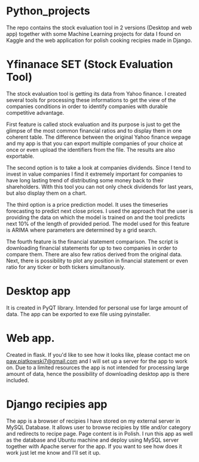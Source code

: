 # Python_projects

The repo contains the stock evaluation tool in 2 versions (Desktop and web app) together with some Machine Learning projects for data I found on Kaggle and the web application for polish cooking recipies made in Django. 

# Yfinanace SET (Stock Evaluation Tool)

The  stock evaluation tool is getting its data from Yahoo finance. I created several tools for processing these informations to get the view of the companies conditions in order to identify companies with durable competitive advantage.

First feature is called stock evaluation and its purpose is just to get the glimpse of the most common financial ratios and to display them in one coherent table. The difference between the original Yahoo finance wepage and my app is that you can export multiple companies of your choice at once or even upload the identifiers from the file. The results are also exportable.

The second option is to take a look at companies dividends. Since I tend to invest in value companies I find it extremely important for companies to have long lasting trend of distributing some money back to their shareholders. With this tool you can not only check dividends for last years, but also display them on a chart.

The third option is a price prediction model. It uses the timeseries forecasting to predict next close prices. I used the approach that the user is providing the data on which the model is trained on and the tool predicts next 10% of the length of provided period. The model used for this feature is ARIMA where parameters are determined by a grid search.

The fourth feature is the financial statement comparison. The script is downloading financial statements for up to two companies in order to compare them. There are also few ratios derived from the original data. Next, there is possibility to plot any position in financial statement or even ratio for any ticker or both tickers simultanously.

# Desktop app

It is created in PyQT library. Intended for personal use for large amount of data. The app can be exported to exe file using pyinstaller.

# Web app.

Created in flask. If you'd like to see how it looks like, please contact me on paw.piatkowski7@gmail.com and I will set up a server for the app to work on. Due to a limited resources the app is not intended for processing large amount of data, hence the possibility of downloading desktop app is there included. 

# Django recipies app
The app is a browser of recipies I have stored on my external server in MySQL Database. It allows user to browse recipies by title and/or category and redirects to recipe page. Page content is in Polish. 
I run this app as well as the database and Ubuntu machine and deploy using MySQL server together with Apache server for the app.
If you want to see how does it work just let me know and I'll set it up.


